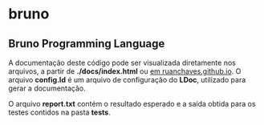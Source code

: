 # bruno
## Bruno Programming Language

A documentação deste código pode ser visualizada diretamente nos arquivos, a partir de **./docs/index.html** ou [em ruanchaves.github.io](https://ruanchaves.github.io/bruno/index.html).
O arquivo **config.ld** é um arquivo de configuração do **LDoc**, utilizado para gerar a documentação.

O arquivo **report.txt** contém o resultado esperado e a saída obtida para os testes contidos na pasta **tests**.
